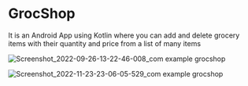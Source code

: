 # GrocShop
It is an Android App using Kotlin where you can add and delete grocery items with their quantity and price from a list of many items


![Screenshot_2022-09-26-13-22-46-008_com example grocshop](https://user-images.githubusercontent.com/89184566/203615115-147581d7-6fa0-477f-90a0-38d85fb604f6.jpg)


![Screenshot_2022-11-23-23-06-05-529_com example grocshop](https://user-images.githubusercontent.com/89184566/203615130-c45fea4a-0271-4b06-a355-7be3ad3b5dca.jpg)
